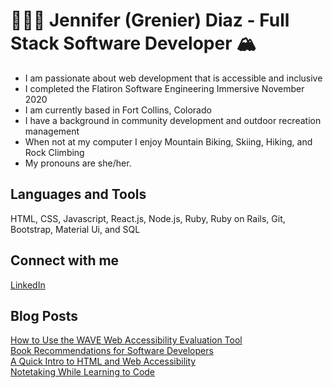 # 👩🏼‍💻 Jennifer (Grenier) Diaz - Full Stack Software Developer 🏔 
* I am passionate about web development that is accessible and inclusive
* I completed the Flatiron Software Engineering Immersive November 2020 
* I am currently based in Fort Collins, Colorado
* I have a background in community development and outdoor recreation management
* When not at my computer I enjoy Mountain Biking, Skiing, Hiking, and Rock Climbing
* My pronouns are she/her. 

## Languages and Tools 
HTML, CSS, Javascript, React.js, Node.js, Ruby, Ruby on Rails, Git, Bootstrap, Material Ui, and SQL 

## Connect with me
[LinkedIn](www.linkedin.com/in/jagdiaz)

## Blog Posts 
[How to Use the WAVE Web Accessibility Evaluation Tool](https://jagrenier.medium.com/how-to-use-the-wave-web-accessibility-evaluation-tool-9df8588a3d16)
<br> 
[Book Recommendations for Software Developers](https://jagrenier.medium.com/book-recommendations-for-software-developers-a491ff97134c)
<br> 
[A Quick Intro to HTML and Web Accessibility](https://medium.com/@jenniferagrenier/an-introduction-to-html-and-digital-accessibility-88e2a8f65617)
<br>
[Notetaking While Learning to Code](https://medium.com/@jenniferagrenier/how-totake-notes-while-learning-to-code-4ae9d4ac0f63)


